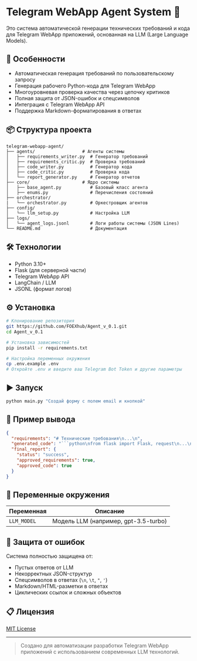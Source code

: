 # Telegram WebApp Agent System 🤖

Это система автоматической генерации технических требований и кода для Telegram WebApp приложений, основанная на LLM (Large Language Models).

## 🔧 Особенности
- Автоматическая генерация требований по пользовательскому запросу
- Генерация рабочего Python-кода для Telegram WebApp
- Многоуровневая проверка качества через цепочку критиков
- Полная защита от JSON-ошибок и спецсимволов
- Интеграция с Telegram WebApp API
- Поддержка Markdown-форматирования в ответах

## 📦 Структура проекта
```
telegram-webapp-agent/
├── agents/                  # Агенты системы
│   ├── requirements_writer.py  # Генератор требований
│   ├── requirements_critic.py  # Проверка требований
│   ├── code_writer.py          # Генератор кода
│   ├── code_critic.py          # Проверка кода
│   └── report_generator.py     # Генератор отчетов
├── core/                    # Ядро системы
│   ├── base_agent.py           # Базовый класс агента
│   ├── enums.py                # Перечисления состояний
├── orchestrator/
|   └── orchestrator.py         # Оркестровщик агентов 
├── config/
│   └── llm_setup.py            # Настройка LLM
├── logs/
│   └── agent_logs.jsonl        # Логи работы системы (JSON Lines)
└── README.md                   # Документация
```

## 🛠️ Технологии
- Python 3.10+
- Flask (для серверной части)
- Telegram WebApp API
- LangChain / LLM
- JSONL (формат логов)

## ⚙️ Установка

```bash
# Клонирование репозитория
git https://github.com/FOEXhub/Agent_v_0.1.git
cd Agent_v_0.1

# Установка зависимостей
pip install -r requirements.txt

# Настройка переменных окружения
cp .env.example .env
# Откройте .env и введите ваш Telegram Bot Token и другие параметры
```

## ▶️ Запуск

```bash
python main.py "Создай форму с полем email и кнопкой"
```

## 🧪 Пример вывода

```json
{
  "requirements": "# Технические требования\n...\n",
  "generated_code": "```python\nfrom flask import Flask, request\n...\n```",
  "final_report": {
    "status": "success",
    "approved_requirements": true,
    "approved_code": true
  }
}
```

## 📌 Переменные окружения

| Переменная | Описание |
|-----------|----------|
| `LLM_MODEL` | Модель LLM (например, gpt-3.5-turbo) |

## 🧼 Защита от ошибок

Система полностью защищена от:
- Пустых ответов от LLM
- Некорректных JSON-структур
- Спецсимволов в ответах (`\n`, `\t`, `"`, `'`)
- Markdown/HTML-разметки в ответах
- Циклических ссылок и сложных объектов

## 📋 Лицензия

[MIT License](LICENSE)

---

> Создано для автоматизации разработки Telegram WebApp приложений с использованием современных LLM технологий.